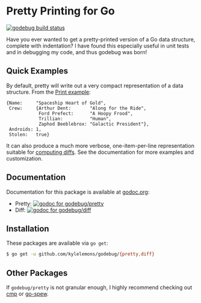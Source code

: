 Pretty Printing for Go
======================

[![godebug build status][ciimg]][ci]

Have you ever wanted to get a pretty-printed version of a Go data structure,
complete with indentation?  I have found this especially useful in unit tests
and in debugging my code, and thus godebug was born!

[ciimg]: https://travis-ci.org/kylelemons/godebug.svg?branch=master
[ci]:    https://travis-ci.org/kylelemons/godebug

Quick Examples
--------------

By default, pretty will write out a very compact representation of a data structure.
From the [Print example][printex]:

```
{Name:     "Spaceship Heart of Gold",
 Crew:     {Arthur Dent:       "Along for the Ride",
            Ford Prefect:      "A Hoopy Frood",
            Trillian:          "Human",
            Zaphod Beeblebrox: "Galactic President"},
 Androids: 1,
 Stolen:   true}
```

It can also produce a much more verbose, one-item-per-line representation suitable for
[computing diffs][diffex].  See the documentation for more examples and customization.

[printex]: https://godoc.org/github.com/kylelemons/godebug/pretty#example-Print
[diffex]:  https://godoc.org/github.com/kylelemons/godebug/pretty#example-Compare

Documentation
-------------

Documentation for this package is available at [godoc.org][doc]:

 * Pretty: [![godoc for godebug/pretty][prettyimg]][prettydoc]
 * Diff:   [![godoc for godebug/diff][diffimg]][diffdoc]

[doc]:       https://godoc.org/
[prettyimg]: https://godoc.org/github.com/kylelemons/godebug/pretty?status.png
[prettydoc]: https://godoc.org/github.com/kylelemons/godebug/pretty
[diffimg]:   https://godoc.org/github.com/kylelemons/godebug/diff?status.png
[diffdoc]:   https://godoc.org/github.com/kylelemons/godebug/diff

Installation
------------

These packages are available via `go get`:

```bash
$ go get -u github.com/kylelemons/godebug/{pretty,diff}
```

Other Packages
--------------

If `godebug/pretty` is not granular enough, I highly recommend
checking out [cmp][cmp] or [go-spew][spew].

[cmp]: https://godoc.org/github.com/google/go-cmp/cmp
[spew]: http://godoc.org/github.com/davecgh/go-spew/spew
